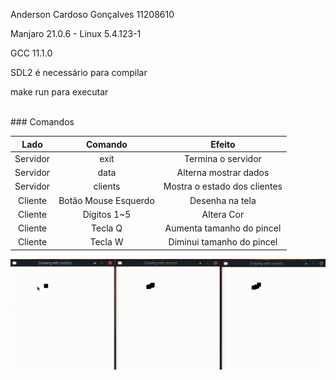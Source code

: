 Anderson Cardoso Gonçalves 11208610

Manjaro 21.0.6 - Linux 5.4.123-1

GCC 11.1.0

SDL2 é necessário para compilar

make run para executar

<br>
### Comandos

|Lado|Comando|Efeito|
|:--:|:-----:|:----:|
Servidor|exit|Termina o servidor
Servidor|data|Alterna mostrar dados
Servidor|clients|Mostra o estado dos clientes
Cliente|Botão Mouse Esquerdo|Desenha na tela
Cliente|Dígitos 1~5|Altera Cor
Cliente|Tecla Q|Aumenta tamanho do pincel
Cliente|Tecla W|Diminui tamanho do pincel


![gif](gifdotgif.gif)
